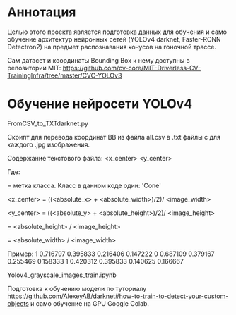 # Аннотация
Целью этого проекта является подготовка данных для обучения и само обучение архитектур нейронных сетей (YOLOv4 darknet, Faster-RCNN Detectron2) на предмет распознавания конусов на гоночной трассе.  

Сам датасет и координаты Bounding Box к нему доступны в репозитории MIT: https://github.com/cv-core/MIT-Driverless-CV-TrainingInfra/tree/master/CVC-YOLOv3

# Обучение нейросети YOLOv4 

FromCSV_to_TXTdarknet.py
 
Скрипт для перевода координат BB из файла all.csv в .txt файлы с для каждого .jpg изображения.

Содержание текстового файла:
<object-class> <x_center> <y_center> <width> <height>

Где:
 
 <object-class> = метка класса. Класс в данном коде один: 'Cone'
 
<x_center> = ((<absolute_x> + <absolute_width>)/2)/ <image_width>
 
<y_center> = ((<absolute_y> + <absolute_height>)/2)/ <image_height>
 
<height> = <absolute_height> / <image_height>
 
<width> = <absolute_width> / <image_width>
  
Пример:
1 0.716797 0.395833 0.216406 0.147222
0 0.687109 0.379167 0.255469 0.158333
1 0.420312 0.395833 0.140625 0.166667

Yolov4_grayscale_images_train.ipynb
  
Подготовка к обучению модели по туториалу https://github.com/AlexeyAB/darknet#how-to-train-to-detect-your-custom-objects и само обучение на GPU Google Colab. 
  
